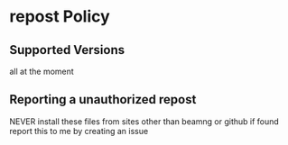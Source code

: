 # repost Policy

## Supported Versions
all at the moment

## Reporting a unauthorized repost
NEVER install these files from sites other than beamng or github
if found report this to me by creating an issue
